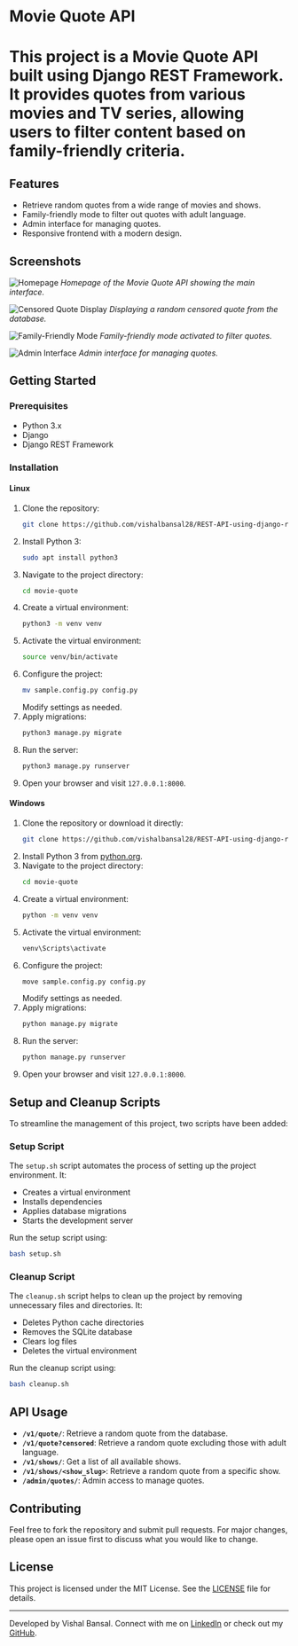 # Movie Quote API


This project is a Movie Quote API built using Django REST Framework. It provides quotes from various movies and TV series, allowing users to filter content based on family-friendly criteria.
=======


## Features

- Retrieve random quotes from a wide range of movies and shows.
- Family-friendly mode to filter out quotes with adult language.
- Admin interface for managing quotes.
- Responsive frontend with a modern design.

## Screenshots

![Homepage](Screenshot%202024-11-30%20185521.png)
*Homepage of the Movie Quote API showing the main interface.*

![Censored Quote Display](Screenshot%202024-11-30%20185543.png)
*Displaying a random censored quote from the database.*

![Family-Friendly Mode](Screenshot%202024-11-30%20185533.png)
*Family-friendly mode activated to filter quotes.*

![Admin Interface](admin.png)
*Admin interface for managing quotes.*

## Getting Started

### Prerequisites

- Python 3.x
- Django
- Django REST Framework

### Installation

#### Linux

1. Clone the repository:
   ```bash
   git clone https://github.com/vishalbansal28/REST-API-using-django-rest-framework.git
   ```
2. Install Python 3:
   ```bash
   sudo apt install python3
   ```
3. Navigate to the project directory:
   ```bash
   cd movie-quote
   ```
4. Create a virtual environment:
   ```bash
   python3 -m venv venv
   ```
5. Activate the virtual environment:
   ```bash
   source venv/bin/activate
   ```
6. Configure the project:
   ```bash
   mv sample.config.py config.py
   ```
   Modify settings as needed.
7. Apply migrations:
   ```bash
   python3 manage.py migrate
   ```
8. Run the server:
   ```bash
   python3 manage.py runserver
   ```
9. Open your browser and visit `127.0.0.1:8000`.

#### Windows

1. Clone the repository or download it directly:
   ```bash
   git clone https://github.com/vishalbansal28/REST-API-using-django-rest-framework.git
   ```
2. Install Python 3 from [python.org](https://www.python.org/downloads/).
3. Navigate to the project directory:
   ```bash
   cd movie-quote
   ```
4. Create a virtual environment:
   ```bash
   python -m venv venv
   ```
5. Activate the virtual environment:
   ```bash
   venv\Scripts\activate
   ```
6. Configure the project:
   ```bash
   move sample.config.py config.py
   ```
   Modify settings as needed.
7. Apply migrations:
   ```bash
   python manage.py migrate
   ```
8. Run the server:
   ```bash
   python manage.py runserver
   ```
9. Open your browser and visit `127.0.0.1:8000`.

## Setup and Cleanup Scripts

To streamline the management of this project, two scripts have been added:

### Setup Script

The `setup.sh` script automates the process of setting up the project environment. It:
- Creates a virtual environment
- Installs dependencies
- Applies database migrations
- Starts the development server

Run the setup script using:
```bash
bash setup.sh
```

### Cleanup Script

The `cleanup.sh` script helps to clean up the project by removing unnecessary files and directories. It:
- Deletes Python cache directories
- Removes the SQLite database
- Clears log files
- Deletes the virtual environment

Run the cleanup script using:
```bash
bash cleanup.sh
```

## API Usage

- **`/v1/quote/`**: Retrieve a random quote from the database.
- **`/v1/quote?censored`**: Retrieve a random quote excluding those with adult language.
- **`/v1/shows/`**: Get a list of all available shows.
- **`/v1/shows/<show_slug>`**: Retrieve a random quote from a specific show.
- **`/admin/quotes/`**: Admin access to manage quotes.

## Contributing

Feel free to fork the repository and submit pull requests. For major changes, please open an issue first to discuss what you would like to change.

## License

This project is licensed under the MIT License. See the [LICENSE](LICENSE) file for details.

---

Developed by Vishal Bansal. Connect with me on [LinkedIn](https://www.linkedin.com/in/vishal-bansal-62a727192/) or check out my [GitHub](https://github.com/vishalbansal28/REST-API-using-django-rest-framework).
